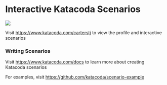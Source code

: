 # Interactive Katacoda Scenarios

[![](http://shields.katacoda.com/katacoda/carterstj/count.svg)](https://www.katacoda.com/carterstj "Get your profile on Katacoda.com")

Visit https://www.katacoda.com/carterstj to view the profile and interactive scenarios

### Writing Scenarios
Visit https://www.katacoda.com/docs to learn more about creating Katacoda scenarios

For examples, visit https://github.com/katacoda/scenario-example
